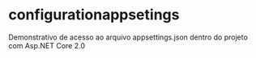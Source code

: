 # configurationappsetings
Demonstrativo de acesso ao arquivo appsettings.json dentro do projeto com Asp.NET Core 2.0
